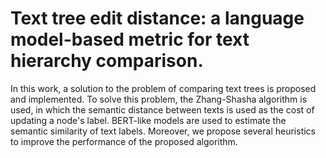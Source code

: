 # Text tree edit distance: a language model-based metric for text hierarchy comparison.
In this work, a solution to the problem of comparing text trees is proposed and implemented. To solve this problem, the Zhang-Shasha algorithm is used, in which the semantic distance between texts is used as the cost of updating a node's label. BERT-like models are used to estimate the semantic similarity of text labels. Moreover, we propose several heuristics to improve the performance of the proposed algorithm.
